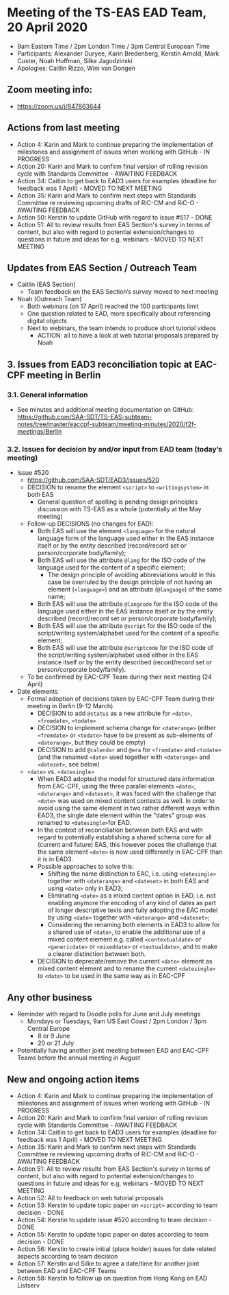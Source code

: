 # Meeting of the TS-EAS EAD Team, 20 April 2020
- 9am Eastern Time / 2pm London Time / 3pm Central European Time
- Participants: Alexander Duryee, Karin Bredenberg, Kerstin Arnold, Mark Custer, Noah Huffman, Silke Jagodzinski
- Apologies: Caitlin Rizzo, Wim van Dongen

## Zoom meeting info:
- https://zoom.us/j/847863644

## Actions from last meeting
- Action 4: Karin and Mark to continue preparing the implementation of milestones and assignment of issues when working with GitHub - IN PROGRESS
- Action 20: Karin and Mark to confirm final version of rolling revision cycle with Standards Committee - AWAITING FEEDBACK
- Action 34: Caitlin to get back to EAD3 users for examples (deadline for feedback was 1 April) - MOVED TO NEXT MEETING
- Action 35: Karin and Mark to confirm next steps with Standards Committee re reviewing upcoming drafts of RiC-CM and RiC-O - AWAITING FEEDBACK
- Action 50: Kerstin to update GitHub with regard to issue #517 - DONE
- Action 51: All to review results from EAS Section's survey in terms of content, but also with regard to potential extension/changes to questions in future and ideas for e.g. webinars - MOVED TO NEXT MEETING

## Updates from EAS Section / Outreach Team
- Caitlin (EAS Section)
  - Team feedback on the EAS Section’s survey moved to next meeting
- Noah (Outreach Team)
  - Both webinars (on 17 April) reached the 100 participants limit
  - One question related to EAD, more specifically about referencing digital objects
  - Next to webinars, the team intends to produce short tutorial videos
    - ACTION: all to have a look at web tutorial proposals prepared by Noah
  
## 3. Issues from EAD3 reconciliation topic at EAC-CPF meeting in Berlin
### 3.1. General information
- See minutes and additional meeting documentation on GitHub: https://github.com/SAA-SDT/TS-EAS-subteam-notes/tree/master/eaccpf-subteam/meeting-minutes/2020/f2f-meetings/Berlin

### 3.2. Issues for decision by and/or input from EAD team (today’s meeting)
- Issue #520
  - https://github.com/SAA-SDT/EAD3/issues/520
  - DECISION to rename the element `<script>` to `<writingsystem>` in both EAS
    - General question of spelling is pending design principles discussion with TS-EAS as a whole (potentially at the May meeting)
  - Follow-up DECISIONS (no changes for EAD):
    - Both EAS will use the element `<language>` for the natural language form of the language used either in the EAS instance itself or by the entity described (record/record set or person/corporate body/family);
    - Both EAS will use the attribute `@lang` for the ISO code of the language used  for the content of a specific element;
      - The design principle of avoiding abbreviations would in this case be overruled by the design principle of not having an element (`<language>`) and an attribute (`@language`) of the same name;
    - Both EAS will use the attribute `@langcode` for the ISO code of the language used either in the EAS instance itself or by the entity described (record/record set or person/corporate body/family);
    - Both EAS will use the attribute `@script` for the ISO code of the script/writing system/alphabet used for the content of a specific element;
    - Both EAS will use the attribute `@scriptcode` for the ISO code of the script/writing system/alphabet used either in the EAS instance itself or by the entity described (record/record set or person/corporate body/family).
  - To be confirmed by EAC-CPF Team during their next meeting (24 April)  
- Date elements 
  - Formal adoption of decisions taken by EAC-CPF Team during their meeting in Berlin (9-12 March)
    - DECISION to add `@status` as a new attribute for `<date>`, `<fromdate>`, `<todate>`
    - DECISION to implement schema change for `<daterange>` (either `<fromdate>` or `<todate>` have to be present as sub-elements of `<daterange>`, but they could be empty)
    - DECISION to add `@calendar` and `@era` for `<fromdate>` and `<todate>` (and the renamed `<date>` used together with `<daterange>` and `<dateset>`, see below)
  - `<date>` vs. `<datesingle>`
    - When EAD3 adopted the model for structured date information from EAC-CPF, using the three parallel elements `<date>`, `<daterange>` and `<dateset>`, it was faced with the challenge that `<date>` was used on mixed content contexts as well. In order to avoid using the same element in two rather different ways within EAD3, the single date element within the "dates" group was renamed to `<datesingle>`for EAD.
    - In the context of reconciliation between both EAS and with regard to potentially establishing a shared schema core for all (current and future) EAS, this however poses the challenge that the same element `<date>` is now used differently in EAC-CPF than it is in EAD3.
    - Possible approaches to solve this:
      - Shifting the name distinction to EAC, i.e. using `<datesingle>` together with `<daterange>` and `<dateset>` in both EAS and using `<date>` only in EAD3;
      - Eliminating `<date>` as a mixed content option in EAD, i.e. not enabling anymore the encoding of any kind of dates as part of longer descriptive texts and fully adopting the EAC model by using `<date>` together with `<daterange>` and `<dateset>`;
      - Considering the renaming both elements in EAD3 to allow for a shared use of `<date>`, to enable the additional use of a mixed content element e.g. called `<contextualdate>` or `<genericdate>` or `<mixeddate>` or `<textualdate>`, and to make a clearer distinction between both.
    - DECISION to deprecate/remove the current `<date>` element as mixed content element and to rename the current `<datesingle>` to `<date>` to be used in the same way as in EAC-CPF

## Any other business
- Reminder with regard to Doodle polls for June and July meetings
  - Mondays or Tuesdays, 9am US East Coast / 2pm London / 3pm Central Europe
    - 8 or 9 June
    - 20 or 21 July
- Potentially having another joint meeting between EAD and EAC-CPF Teams before the annual meeting in August    

## New and ongoing action items
- Action 4: Karin and Mark to continue preparing the implementation of milestones and assignment of issues when working with GitHub - IN PROGRESS
- Action 20: Karin and Mark to confirm final version of rolling revision cycle with Standards Committee - AWAITING FEEDBACK
- Action 34: Caitlin to get back to EAD3 users for examples (deadline for feedback was 1 April) - MOVED TO NEXT MEETING
- Action 35: Karin and Mark to confirm next steps with Standards Committee re reviewing upcoming drafts of RiC-CM and RiC-O - AWAITING FEEDBACK
- Action 51: All to review results from EAS Section's survey in terms of content, but also with regard to potential extension/changes to questions in future and ideas for e.g. webinars - MOVED TO NEXT MEETING
- Action 52: All to feedback on web tutorial proposals
- Action 53: Kerstin to update topic paper on `<script>` according to team decision - DONE
- Action 54: Kerstin to update issue #520 according to team decision - DONE
- Action 55: Kerstin to update topic paper on dates according to team decision - DONE
- Action 56: Kerstin to create initial (place holder) issues for date related aspects according to team decision
- Action 57: Kerstin and Silke to agree a date/time for another joint between EAD and EAC-CPF Teams
- Action 58: Kerstin to follow up on question from Hong Kong on EAD Listserv
